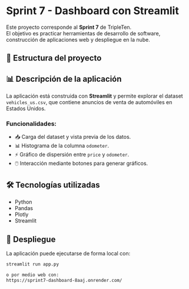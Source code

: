 # Sprint 7 - Dashboard con Streamlit

Este proyecto corresponde al **Sprint 7** de TripleTen.  
El objetivo es practicar herramientas de desarrollo de software, construcción de aplicaciones web y despliegue en la nube.

## 📂 Estructura del proyecto

## 📊 Descripción de la aplicación
La aplicación está construida con **Streamlit** y permite explorar el dataset `vehicles_us.csv`, que contiene anuncios de venta de automóviles en Estados Unidos.  

### Funcionalidades:
- 📥 Carga del dataset y vista previa de los datos.  
- 📊 Histograma de la columna `odometer`.  
- ⚡ Gráfico de dispersión entre `price` y `odometer`.  
- 🖱️ Interacción mediante botones para generar gráficos.  

## 🛠️ Tecnologías utilizadas
- Python  
- Pandas  
- Plotly  
- Streamlit  

## 🚀 Despliegue
La aplicación puede ejecutarse de forma local con:
```bash
streamlit run app.py

o por medio web con:
https://sprint7-dashboard-8aaj.onrender.com/